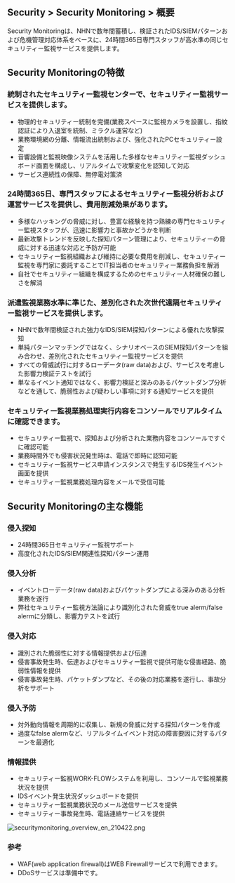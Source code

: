 ## Security > Security Monitoring > 概要

Security Monitoringは、NHNで数年間蓄積し、検証されたIDS/SIEMパターンおよび危機管理対応体系をベースに、24時間365日専門スタッフが高水準の同じセキュリティー監視サービスを提供します。

## Security Monitoringの特徴

### 統制されたセキュリティー監視センターで、セキュリティー監視サービスを提供します。
- 物理的セキュリティー統制を完備(業務スペースに監視カメラを設置し、指紋認証により入退室を統制、ミラクル運営など)
- 業務環境網の分離、情報流出統制および、強化されたPCセキュリティー設定
- 音響設備と監視映像システムを活用した多様なセキュリティー監視ダッシュボード画面を構成し、リアルタイムで攻撃変化を認知して対応
- サービス連続性の保障、無停電対策済

### 24時間365日、専門スタッフによるセキュリティー監視分析および運営サービスを提供し、費用削減効果があります。
- 多様なハッキングの脅威に対し、豊富な経験を持つ熟練の専門セキュリティー監視スタッフが、迅速に影響力と事故かどうかを判断
- 最新攻撃トレンドを反映した探知パターン管理により、セキュリティーの脅威に対する迅速な対応と予防が可能
- セキュリティー監視組織および維持に必要な費用を削減し、セキュリティー監視を専門家に委託することでIT担当者のセキュリティー業務負担を解消
- 自社でセキュリティー組織を構成するためのセキュリティー人材確保の難しさを解消

### 派遣監視業務水準に準じた、差別化された次世代遠隔セキュリティー監視サービスを提供します。
- NHNで数年間検証された強力なIDS/SIEM探知パターンによる優れた攻撃探知
- 単純パターンマッチングではなく、シナリオベースのSIEM探知パターンを組み合わせ、差別化されたセキュリティー監視サービスを提供
- すべての脅威試行に対するローデータ(raw data)および、サービスを考慮した影響力検証テストを試行
- 単なるイベント通知ではなく、影響力検証と深みのあるパケットダンプ分析などを通して、脆弱性および疑わしい事項に対する通知サービスを提供

### セキュリティー監視業務処理実行内容をコンソールでリアルタイムに確認できます。
- セキュリティー監視で、探知および分析された業務内容をコンソールですぐに確認可能
- 業務時間外でも侵害状況発生時は、電話で即時に認知可能
- セキュリティー監視サービス申請インスタンスで発生するIDS発生イベント画面を提供
- セキュリティー監視業務処理内容をメールで受信可能

## Security Monitoringの主な機能

### 侵入探知
- 24時間365日セキュリティー監視サポート
- 高度化されたIDS/SIEM関連性探知パターン運用
### 侵入分析
- イベントローデータ(raw data)およびパケットダンプによる深みのある分析業務を遂行
- 弊社セキュリティー監視方法論により識別化された脅威をtrue alerm/false alermに分類し、影響力テストを試行
### 侵入対応
- 識別された脆弱性に対する情報提供および伝達
- 侵害事故発生時、伝達およびセキュリティー監視で提供可能な侵害経路、脆弱性情報を提供
- 侵害事故発生時、パケットダンプなど、その後の対応業務を遂行し、事故分析をサポート
### 侵入予防
- 対外動向情報を周期的に収集し、新規の脅威に対する探知パターンを作成
- 過度なfalse alermなど、リアルタイムイベント対応の障害要因に対するパターンを最適化
### 情報提供
- セキュリティー監視WORK-FLOWシステムを利用し、コンソールで監視業務状況を提供
- IDSイベント発生状況ダッシュボードを提供
- セキュリティー監視業務状況のメール送信サービスを提供
- セキュリティー事故発生時、電話連絡サービスを提供

![securitymonitoring_overview_en_210422.png](https://static.toastoven.net/prod_mss/securitymonitoring_overview_en_210422.png)

### 参考
* WAF(web application firewall)はWEB Firewallサービスで利用できます。
* DDoSサービスは準備中です。
